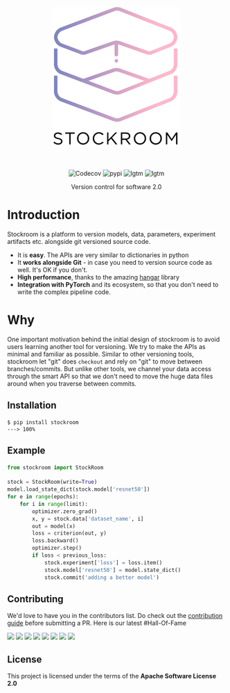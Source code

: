 <div align="center">
  <img src="img/logo_with_text.png" width="296" height="323">
  <br><br><br>
</div>



<p align="center">
    <img href="https://codecov.io/gh/tensorwerk/stockroom" alt="Codecov" src="https://img.shields.io/codecov/c/github/tensorwerk/stockroom?style=for-the-badge">
    <img href="https://pypi.python.org/pypi/stockroom" alt="pypi" src="https://img.shields.io/pypi/v/stockroom?style=for-the-badge">
    <img href="https://lgtm.com/projects/g/tensorwerk/stockroom/" alt="lgtm" src="https://img.shields.io/lgtm/grade/python/github/tensorwerk/stockroom?style=for-the-badge">
    <img href="https://github.com/psf/black" alt="lgtm" src="https://img.shields.io/badge/code%20style-black-000000.svg?style=for-the-badge">
</p>

<p align="center">
    Version control for software 2.0
</p>


# Introduction
Stockroom is a platform to version models, data, parameters, experiment artifacts etc. alongside git
versioned source code.

- It is **easy**. The APIs are very similar to dictionaries in python
- It **works alongside Git** - in case you need to version source code as well. It's OK if you don't.
- **High performance**, thanks to the amazing [hangar](https://github.com/tensorwerk/hangar-py) library
- **Integration with PyTorch** and its ecosystem, so that you don't need to write the complex pipeline code.

# Why
One important motivation behind the initial design of stockroom is to avoid users
learning another tool for versioning. We try to make the APIs as minimal and familiar
as possible. Similar to other versioning tools, stockroom let "git" does ``checkout``
and rely on "git" to move between branches/commits. But unlike other tools, we channel
your data access through the smart API so that we don't need to move the huge data files
around when you traverse between commits.   


## Installation

<div class="termy">

```console
$ pip install stockroom
---> 100%
```

</div>



## Example
```Python hl_lines="3 4 8 14 15 16"
from stockroom import StockRoom

stock = StockRoom(write=True)
model.load_state_dict(stock.model['resnet50'])
for e in range(epochs):
    for i in range(limit):
        optimizer.zero_grad()
        x, y = stock.data['dataset_name', i]
        out = model(x)
        loss = criterion(out, y)
        loss.backward()
        optimizer.step()
        if loss < previous_loss:
            stock.experiment['loss'] = loss.item()
            stock.model['resnet50'] = model.state_dict()
            stock.commit('adding a better model')
```

## Contributing

We'd love to have you in the contributors list. Do check out the [contribution guide](contributing.md) before submitting a PR.
Here is our latest #Hall-Of-Fame

[![](https://sourcerer.io/fame/hhsecond/tensorwerk/stockroom/images/0)](https://sourcerer.io/fame/hhsecond/tensorwerk/stockroom/links/0)
[![](https://sourcerer.io/fame/hhsecond/tensorwerk/stockroom/images/1)](https://sourcerer.io/fame/hhsecond/tensorwerk/stockroom/links/1)
[![](https://sourcerer.io/fame/hhsecond/tensorwerk/stockroom/images/2)](https://sourcerer.io/fame/hhsecond/tensorwerk/stockroom/links/2)
[![](https://sourcerer.io/fame/hhsecond/tensorwerk/stockroom/images/3)](https://sourcerer.io/fame/hhsecond/tensorwerk/stockroom/links/3)
[![](https://sourcerer.io/fame/hhsecond/tensorwerk/stockroom/images/4)](https://sourcerer.io/fame/hhsecond/tensorwerk/stockroom/links/4)
[![](https://sourcerer.io/fame/hhsecond/tensorwerk/stockroom/images/5)](https://sourcerer.io/fame/hhsecond/tensorwerk/stockroom/links/5)
[![](https://sourcerer.io/fame/hhsecond/tensorwerk/stockroom/images/6)](https://sourcerer.io/fame/hhsecond/tensorwerk/stockroom/links/6)
[![](https://sourcerer.io/fame/hhsecond/tensorwerk/stockroom/images/7)](https://sourcerer.io/fame/hhsecond/tensorwerk/stockroom/links/7)


## License

This project is licensed under the terms of the **Apache Software License 2.0**
